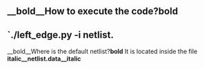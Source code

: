 __bold__How to execute the code?__bold__
----
`./left_edge.py -i netlist.
----
__bold__Where is the default netlist?__bold__
It is located inside the file __italic__netlist.data__italic__
